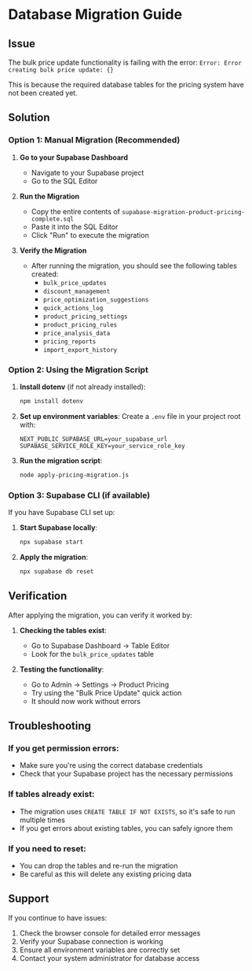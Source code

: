 # Database Migration Guide

## Issue
The bulk price update functionality is failing with the error: `Error: Error creating bulk price update: {}`

This is because the required database tables for the pricing system have not been created yet.

## Solution

### Option 1: Manual Migration (Recommended)

1. **Go to your Supabase Dashboard**
   - Navigate to your Supabase project
   - Go to the SQL Editor

2. **Run the Migration**
   - Copy the entire contents of `supabase-migration-product-pricing-complete.sql`
   - Paste it into the SQL Editor
   - Click "Run" to execute the migration

3. **Verify the Migration**
   - After running the migration, you should see the following tables created:
     - `bulk_price_updates`
     - `discount_management`
     - `price_optimization_suggestions`
     - `quick_actions_log`
     - `product_pricing_settings`
     - `product_pricing_rules`
     - `price_analysis_data`
     - `pricing_reports`
     - `import_export_history`

### Option 2: Using the Migration Script

1. **Install dotenv** (if not already installed):
   ```bash
   npm install dotenv
   ```

2. **Set up environment variables**:
   Create a `.env` file in your project root with:
   ```
   NEXT_PUBLIC_SUPABASE_URL=your_supabase_url
   SUPABASE_SERVICE_ROLE_KEY=your_service_role_key
   ```

3. **Run the migration script**:
   ```bash
   node apply-pricing-migration.js
   ```

### Option 3: Supabase CLI (if available)

If you have Supabase CLI set up:

1. **Start Supabase locally**:
   ```bash
   npx supabase start
   ```

2. **Apply the migration**:
   ```bash
   npx supabase db reset
   ```

## Verification

After applying the migration, you can verify it worked by:

1. **Checking the tables exist**:
   - Go to Supabase Dashboard → Table Editor
   - Look for the `bulk_price_updates` table

2. **Testing the functionality**:
   - Go to Admin → Settings → Product Pricing
   - Try using the "Bulk Price Update" quick action
   - It should now work without errors

## Troubleshooting

### If you get permission errors:
- Make sure you're using the correct database credentials
- Check that your Supabase project has the necessary permissions

### If tables already exist:
- The migration uses `CREATE TABLE IF NOT EXISTS`, so it's safe to run multiple times
- If you get errors about existing tables, you can safely ignore them

### If you need to reset:
- You can drop the tables and re-run the migration
- Be careful as this will delete any existing pricing data

## Support

If you continue to have issues:
1. Check the browser console for detailed error messages
2. Verify your Supabase connection is working
3. Ensure all environment variables are correctly set
4. Contact your system administrator for database access 